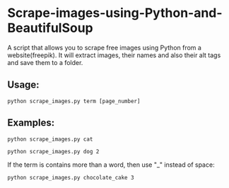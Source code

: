 # Scrape-images-using-Python-and-BeautifulSoup
A script that allows you to scrape free images using Python from a website(freepik). It will extract images, their names and also their alt tags and save them to a folder. 

## Usage: 

```python scrape_images.py term [page_number]```

## Examples:
```python scrape_images.py cat```


```python scrape_images.py dog 2```


If the term is contains more than a word, then use "_" instead of space:


```python scrape_images.py chocolate_cake 3```
